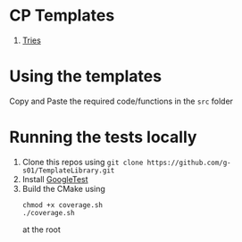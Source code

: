 # CP Templates

1. [Tries](https://github.com/g-s01/TemplateLibrary/tree/main/src/Trie)

# Using the templates

Copy and Paste the required code/functions in the `src` folder

# Running the tests locally

1. Clone this repos using `git clone https://github.com/g-s01/TemplateLibrary.git`
2. Install [GoogleTest](https://google.github.io/googletest/)
3. Build the CMake using
   ```
   chmod +x coverage.sh
   ./coverage.sh
   ```
   at the root
